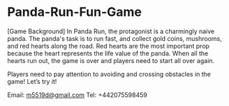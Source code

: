 # Panda-Run-Fun-Game

[Game Background]
In Panda Run, the protagonist is a charmingly naive panda. The panda's task is to run fast, and collect gold coins, mushrooms, and red hearts along the road. Red hearts are the most important prop because the heart represents the life value of the panda. When all the hearts run out, the game is over and players need to start all over again.

Players need to pay attention to avoiding and crossing obstacles in the game!
Let’s try it!

Email: m5519d@gmail.com
Tel: +442075598459
